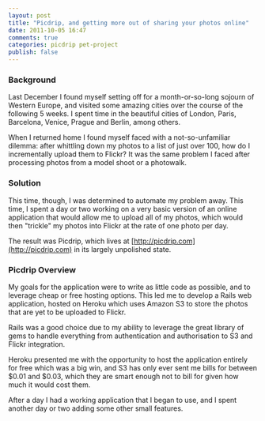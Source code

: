 ```yaml
---
layout: post
title: "Picdrip, and getting more out of sharing your photos online"
date: 2011-10-05 16:47
comments: true
categories: picdrip pet-project
publish: false
---
```


### Background

Last December I found myself setting off for a month-or-so-long sojourn of Western Europe, and visited some amazing cities over the course of the following 5 weeks. I spent time in the beautiful cities of London, Paris, Barcelona, Venice, Prague and Berlin, among others.

When I returned home I found myself faced with a not-so-unfamiliar dilemma: after whittling down my photos to a list of just over 100, how do I incrementally upload them to Flickr? It was the same problem I faced after processing photos from a model shoot or a photowalk.

### Solution

This time, though, I was determined to automate my problem away. This time, I spent a day or two working on a very basic version of an online application that would allow me to upload all of my photos, which would then "trickle" my photos into Flickr at the rate of one photo per day.

The result was Picdrip, which lives at [http://picdrip.com](http://picdrip.com) in its largely unpolished state.

### Picdrip Overview

My goals for the application were to write as little code as possible, and to leverage cheap or free hosting options. This led me to develop a Rails web application, hosted on Heroku which uses Amazon S3 to store the photos that are yet to be uploaded to Flickr.

Rails was a good choice due to my ability to leverage the great library of gems to handle everything from authentication and authorisation to S3 and Flickr integration.

Heroku presented me with the opportunity to host the application entirely for free which was a big win, and S3 has only ever sent me bills for between $0.01 and $0.03, which they are smart enough not to bill for given how much it would cost them.

After a day I had a working application that I began to use, and I spent another day or two adding some other small features.
